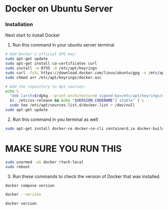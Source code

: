 # Docker on Ubuntu Server

### Installation

Next start to install Docker

1. Run this command in your ubuntu server terminal

```bash
# Add Docker's official GPG key:
sudo apt-get update
sudo apt-get install ca-certificates curl
sudo install -m 0755 -d /etc/apt/keyrings
sudo curl -fsSL https://download.docker.com/linux/ubuntu/gpg -o /etc/apt/keyrings/docker.asc
sudo chmod a+r /etc/apt/keyrings/docker.asc

# Add the repository to Apt sources:
echo \
  "deb [arch=$(dpkg --print-architecture) signed-by=/etc/apt/keyrings/docker.asc] https://download.docker.com/linux/ubuntu \
  $(. /etc/os-release && echo "$VERSION_CODENAME") stable" | \
  sudo tee /etc/apt/sources.list.d/docker.list > /dev/null
sudo apt-get update
```

2. Run this command in you terminal as well

```bash
sudo apt-get install docker-ce docker-ce-cli containerd.io docker-buildx-plugin docker-compose-plugin -y
```

# MAKE SURE YOU RUN THIS

```bash
sudo usermod -aG docker rtech-local
sudo reboot
```

3. Run these commands to check the version of Docker that was installed.
```bash
docker compose version
```
```bash
docker --version
```
```bash
docker version
```


